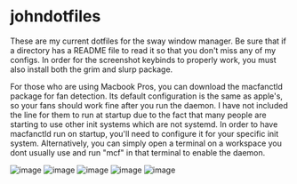 # johndotfiles
These are my current dotfiles for the sway window manager. Be sure that if a directory has a README file to read it so that you don't miss any of my configs.
In order for the screenshot keybinds to properly work, you must also install both the grim and slurp package.

For those who are using Macbook Pros, you can download the macfanctld package for fan detection. Its default configuration is the same as apple's, so your fans should work fine after you run the daemon. I have not included the line for them to run at startup due to the fact that many people are starting to use other init systems which are not systemd. In order to have macfanctld run on startup, you'll need to configure it for your specific init system. Alternatively, you can simply open a terminal on a workspace you dont usually use and run "mcf" in that terminal to enable the daemon.

![image](https://user-images.githubusercontent.com/96326315/150323703-563df002-374e-4f8d-a68d-f71f067842a3.png)
![image](https://user-images.githubusercontent.com/96326315/150324299-961cf13d-71ee-40f1-8511-2e4623f7e5f4.png)
![image](https://user-images.githubusercontent.com/96326315/150324620-c9151589-6f05-4784-b535-09530031cf4b.png)
![image](https://user-images.githubusercontent.com/96326315/150324922-e7f9a5b6-17fe-41ab-affa-9c85ac2a6439.png)
![image](https://user-images.githubusercontent.com/96326315/150324952-936dbc65-521b-46cf-990a-15c6b78a7f89.png)

